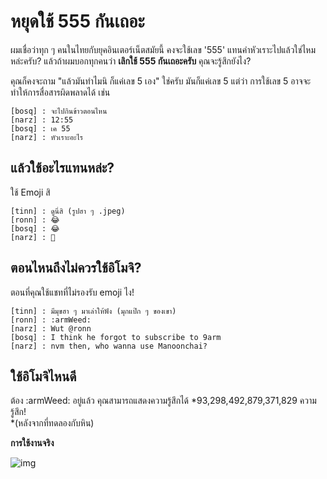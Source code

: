 # หยุดใช้ 555 กันเถอะ

ผมเชื่อว่าทุก ๆ คนในไทยกับยุคอินเตอร์เน็ตสมัยนี้ คงจะใช้เลข '555' แทนคำหัวเราะไปแล้วใช่ไหมหล่ะครับ?
แล้วถ้าผมบอกทุกคนว่า **เลิกใช้ 555 กันเถอะครับ** คุณจะรู้สึกยังไง?

คุณก็คงจะถาม "แล้วมันทำไมนิ ก็แค่เลข 5 เอง"
ใช่ครับ มันก็แค่เลข 5 แต่ว่า การใช้เลข 5 อาจจะทำให้การสื่อสารผิดพลาดได้
เช่น

```
[bosq] : จะไปกินข้าวตอนไหน
[narz] : 12:55
[bosq] : เค 55
[narz] : หัวเราะอะไร
```

## แล้วใช้อะไรแทนหล่ะ?

ใช้ Emoji สิ

```
[tinn] : ดูนี่สิ (รูปฮา ๆ .jpeg)
[ronn] : 😂
[bosq] : 😂
[narz] : 😤
```

## ตอนไหนถึงไม่ควรใช้อิโมจิ?

ตอนที่คุณใช้แชทที่ไม่รองรับ emoji ไง!

```
[tinn] : มีมุขฮา ๆ มาเล่าให้ฟัง (มุกแป๊ก ๆ ของเขา)
[ronn] : :armWeed:
[narz] : Wut @ronn
[bosq] : I think he forgot to subscribe to 9arm
[narz] : nvm then, who wanna use Manoonchai?
```

## ใช้อิโมจิไหนดี

ต้อง :armWeed: อยู่แล้ว คุณสามารถแสดงความรู้สึกได้ \*93,298,492,879,371,829 ความรู้สึก!<br>
\*(หลังจากที่ทดลองกับหิน)

**การใช้งานจริง**

![img](https://sv1.picz.in.th/images/2021/11/02/u2LTEe.png)